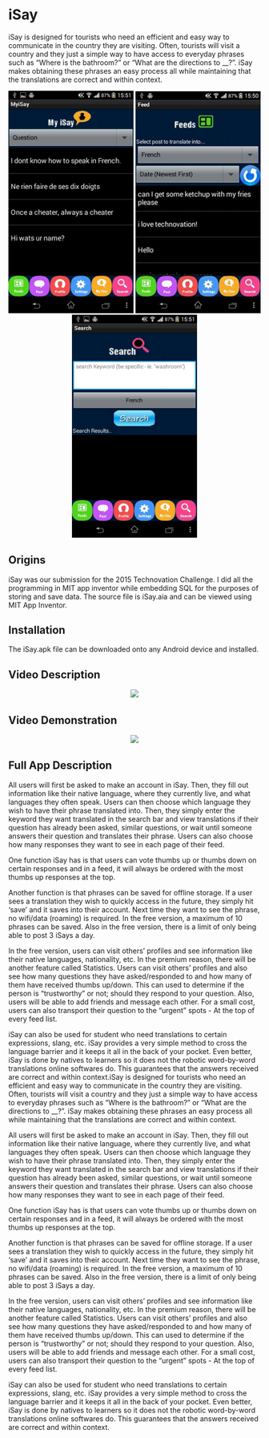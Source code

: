 # iSay
iSay is designed for tourists who need an efficient and easy way to communicate in the country they are visiting. Often, tourists will visit a country and they just a simple way to have access to everyday phrases such as “Where is the bathroom?” or “What are the directions to __?”. iSay makes obtaining these phrases an easy process all while maintaining that the translations are correct and within context.

<p align="center">
  <img src="my_isay.jpg" width="250"/>
  <img src="feeds.jpg" width="250"/>
  <img src="search.jpg" width="250"/>
</p>

## Origins

iSay was our submission for the 2015 Technovation Challenge. I did all the programming in MIT app inventor while embedding SQL for the purposes of storing and save data. The source file is iSay.aia and can be viewed using MIT App Inventor.

## Installation
The iSay.apk file can be downloaded onto any Android device and installed.

## Video Description

<div align="center">
  <a href = "https://youtu.be/yk1x42tOg64">
  <img src ="http://img.youtube.com/vi/yk1x42tOg64/0.jpg"/>
  </a>
</div>

## Video Demonstration
<div align="center">
  <a href="https://www.youtube.com/watch?v=x05gi79nOpY">
  <img src = "http://img.youtube.com/vi/x05gi79nOpY/0.jpg"/>
  </a>
</div>

## Full App Description

All users will first be asked to make an account in iSay. Then, they fill out information like their native language, where they currently live, and what languages they often speak. Users can then choose which language they wish to have their phrase translated into. Then, they simply enter the keyword they want translated in the search bar and view translations if their question has already been asked, similar questions, or wait until someone answers their question and translates their phrase. Users can also choose how many responses they want to see in each page of their feed. 

One function iSay has is that users can vote thumbs up or thumbs down on certain responses and in a feed, it will always be ordered with the most thumbs up responses at the top. 

Another function is that phrases can be saved for offline storage. If a user sees a translation they wish to quickly access in the future, they simply hit ‘save’ and it saves into their account. Next time they want to see the phrase, no wifi/data (roaming) is required. In the free version, a maximum of 10 phrases can be saved. Also in the free version, there is a limit of only being able to post 3 iSays a day.

In the free version, users can visit others’ profiles and see information like their native languages, nationality, etc.  In the premium reason, there will be another feature called Statistics. Users can visit others’ profiles and also see how many questions they have asked/responded to and how many of them have received thumbs up/down. This can used to determine if the person is “trustworthy” or not; should they respond to your question. Also, users will be able to add friends and message each other. For a small cost, users can also transport their question to the “urgent” spots - At the top of every feed list.

iSay can also be used for student who need translations to certain expressions, slang, etc. iSay provides a very simple method to cross the language barrier and it keeps it all in the back of your pocket. Even better, iSay is done by natives to learners so it does not the robotic word-by-word translations online softwares do. This guarantees that the answers received are correct and within context.iSay is designed for tourists who need an efficient and easy way to communicate in the country they are visiting. Often, tourists will visit a country and they just a simple way to have access to everyday phrases such as “Where is the bathroom?” or “What are the directions to __?”. iSay makes obtaining these phrases an easy process all while maintaining that the translations are correct and within context.

All users will first be asked to make an account in iSay. Then, they fill out information like their native language, where they currently live, and what languages they often speak. Users can then choose which language they wish to have their phrase translated into. Then, they simply enter the keyword they want translated in the search bar and view translations if their question has already been asked, similar questions, or wait until someone answers their question and translates their phrase. Users can also choose how many responses they want to see in each page of their feed. 

One function iSay has is that users can vote thumbs up or thumbs down on certain responses and in a feed, it will always be ordered with the most thumbs up responses at the top. 

Another function is that phrases can be saved for offline storage. If a user sees a translation they wish to quickly access in the future, they simply hit ‘save’ and it saves into their account. Next time they want to see the phrase, no wifi/data (roaming) is required. In the free version, a maximum of 10 phrases can be saved. Also in the free version, there is a limit of only being able to post 3 iSays a day.

In the free version, users can visit others’ profiles and see information like their native languages, nationality, etc.  In the premium reason, there will be another feature called Statistics. Users can visit others’ profiles and also see how many questions they have asked/responded to and how many of them have received thumbs up/down. This can used to determine if the person is “trustworthy” or not; should they respond to your question. Also, users will be able to add friends and message each other. For a small cost, users can also transport their question to the “urgent” spots - At the top of every feed list.

iSay can also be used for student who need translations to certain expressions, slang, etc. iSay provides a very simple method to cross the language barrier and it keeps it all in the back of your pocket. Even better, iSay is done by natives to learners so it does not the robotic word-by-word translations online softwares do. This guarantees that the answers received are correct and within context.
